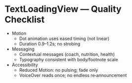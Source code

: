 # TextLoadingView — Quality Checklist

- Motion
  - Dot animation uses eased timing (not linear)
  - Duration 0.9–1.2s; no strobing
- Messaging
  - Contextual messages (coach, nutrition, health)
  - Typography consistent with body/footnote scale
- Accessibility
  - Reduced Motion: no pulsing; fade only
  - VoiceOver reads once; no endless re‑announcement


